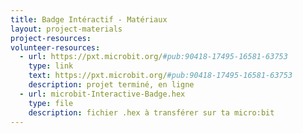 ```yaml
---
title: Badge Intéractif - Matériaux
layout: project-materials
project-resources:
volunteer-resources:
  - url: https://pxt.microbit.org/#pub:90418-17495-16581-63753
    type: link
    text: https://pxt.microbit.org/#pub:90418-17495-16581-63753
    description: projet terminé, en ligne
  - url: microbit-Interactive-Badge.hex
    type: file
    description: fichier .hex à transférer sur ta micro:bit
---
```

